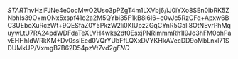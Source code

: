 $START$hvHziFJNe4e0ocMwO2Uso3pPZgT4m1LXVbj6/iJ0iYXo8SEn0lbRK5ZNbhIs39O+mONx5xspf41o2a2M5QYbi35F1kB8i6I6+c0vJc5RzCFq+Apxw6BC3UEboXuRczWt+9QESfaZ0Y5PkzW2li0KIUpz2GqCYnR5GaIi8OtNEvrPhMquywLtU7RA24pdWDFdaTeXLVH4wks2dt0EsxjPNRimmmRh1I9Jo3hFM0ohPavEHHhIdWRkKM+Dv0ssIEed0VQrYUbFfLQXxDVYKHkAVecDD9oMbLnxl71SDUMkUP/VxmgB7B62D54pzVt7vd2g$END$